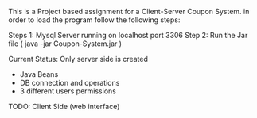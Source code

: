 This is a Project based assignment for a Client-Server Coupon System. 
in order to load the program follow the following steps:

Steps 1:
Mysql Server running on localhost port 3306
Step 2:
Run the Jar file  ( java -jar Coupon-System.jar )


Current Status:
Only server side is created
* Java Beans
* DB connection and operations
* 3 different users permissions

TODO:
Client Side (web interface)
